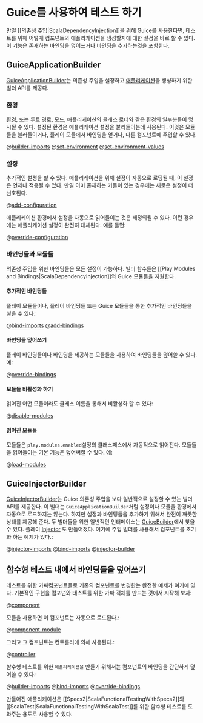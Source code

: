 <!--- Copyright (C) 2009-2015 Typesafe Inc. <http://www.typesafe.com> -->
# Guice를 사용하여 테스트 하기

만일 [[의존성 주입|ScalaDependencyInjection]]을 위해 Guice를 사용한다면, 테스트를 위해 어떻게 컴포넌트와 애플리케이션을 생성할지에 대한 설정을 바로 할 수 있다. 이 기능은 존재하는 바인딩을 덮어쓰거나 바인딩을 추가하는것을 포함한다.

## GuiceApplicationBuilder

[GuiceApplicationBuilder](api/scala/index.html#play.api.inject.guice.GuiceApplicationBuilder)는 의존성 주입을 설정하고 [애플리케이션](api/scala/index.html#play.api.Application)을 생성하기 위한 빌더 API를 제공다.

### 환경

[환경](api/scala/index.html#play.api.Environment), 또는 루트 경로, 모드, 애플리케이션의 클래스 로더와 같은 환경의 일부분들이 명시될 수 있다. 설정된 환경은 애플리케이션 설정을 불러들이는데 사용된다. 이것은 모듈들을 불러들이거나, 플레이 모듈에서 바인딩을 얻거나, 다른 컴포넌트에 주입할 수 있다.

@[builder-imports](code/tests/guice/ScalaGuiceApplicationBuilderSpec.scala)
@[set-environment](code/tests/guice/ScalaGuiceApplicationBuilderSpec.scala)
@[set-environment-values](code/tests/guice/ScalaGuiceApplicationBuilderSpec.scala)

### 설정

추가적인 설정을 할 수 있다. 애플리케이션을 위해 설정이 자동으로 로딩될 때, 이 설정은 언제나 적용될 수 있다. 만일 이미 존재하는 키들이 있는 경우에는 새로운 설정이 더 선호된다.

@[add-configuration](code/tests/guice/ScalaGuiceApplicationBuilderSpec.scala)

애플리케이션 환경에서 설정을 자동으로 읽어들이는 것은 재정의될 수 있다. 이런 경우에는 애플리케이션 설정이 완전히 대체된다. 예를 들면:

@[override-configuration](code/tests/guice/ScalaGuiceApplicationBuilderSpec.scala)

### 바인딩들과 모듈들

의존성 주입을 위한 바인딩들은 모든 설정이 가능하다. 빌더 함수들은 [[Play Modules and Bindings|ScalaDependencyInjection]]와 Guice 모듈들을 지원한다.

#### 추가적인 바인딩들

플레이 모듈들이나, 플레이 바인딩들 또는 Guice 모듈들을 통한 추가적인 바인딩들을 넣을 수 있다.:

@[bind-imports](code/tests/guice/ScalaGuiceApplicationBuilderSpec.scala)
@[add-bindings](code/tests/guice/ScalaGuiceApplicationBuilderSpec.scala)

#### 바인딩들 덮어쓰기

플레이 바인딩들이나 바인딩을 제공하는 모듈들을 사용하여 바인딩들을 덮어쓸 수 있다. 예:

@[override-bindings](code/tests/guice/ScalaGuiceApplicationBuilderSpec.scala)

#### 모듈들 비활성화 하기

읽어진 어떤 모듈이라도 클래스 이름을 통해서 비활성화 할 수 있다:

@[disable-modules](code/tests/guice/ScalaGuiceApplicationBuilderSpec.scala)

#### 읽어진 모듈들

모듈들은  `play.modules.enabled`설정의 클래스패스에서 자동적으로 읽어진다. 모듈들을 읽어들이는 기본 기능은 덮어써질 수 있다. 예:

@[load-modules](code/tests/guice/ScalaGuiceApplicationBuilderSpec.scala)


## GuiceInjectorBuilder

[GuiceInjectorBuilder](api/scala/index.html#play.api.inject.guice.GuiceInjectorBuilder)는 Guice 의존성 주입을 보다 일반적으로 설정할 수 있는 빌더 API를 제공한다. 이 빌더는 `GuiceApplicationBuilder`처럼 설정이나 모듈을 환경에서 자동으로 로드하지는 않는다. 하지만 설정과 바인딩들을 추가하기 위해서 완전이 깨끗한 상태를 제공해 준다. 두 빌더들을 위한 일반적인 인터페이스는 [GuiceBuilder](api/scala/index.html#play.api.inject.guice.GuiceBuilder)에서 찾을 수 있다. 플레이 [Injector](api/scala/index.html#play.api.inject.Injector) 도 만들어졌다. 여기에 주입 빌더를 사용해서 컴포넌트를 초기화 하는 예제가 있다.:

@[injector-imports](code/tests/guice/ScalaGuiceApplicationBuilderSpec.scala)
@[bind-imports](code/tests/guice/ScalaGuiceApplicationBuilderSpec.scala)
@[injector-builder](code/tests/guice/ScalaGuiceApplicationBuilderSpec.scala)


## 함수형 테스트 내에서 바인딩들을 덮어쓰기

테스트를 위한 가짜컴포넌트들로 기존의 컴포넌트를 변경한는 완전한 예제가 여기에 있다. 기본적인 구현을 컴포넌와 테스트를 위한 가짜 객체를 만드는 것에서 시작해 보자:

@[component](code/tests/guice/Component.scala)

모듈을 사용하면 이 컴포넌트는 자동으로 로드된다.:

@[component-module](code/tests/guice/Component.scala)

그리고 그 컴포넌트는 컨트롤러에 의해 사용된다.:

@[controller](code/tests/guice/controllers/Application.scala)

함수형 테스트를 위한 `애플리케이션을` 만들기 위해서는 컴포넌트의 바인딩을 간단하게 덮어쓸 수 있다.:

@[builder-imports](code/tests/guice/ScalaGuiceApplicationBuilderSpec.scala)
@[bind-imports](code/tests/guice/ScalaGuiceApplicationBuilderSpec.scala)
@[override-bindings](code/tests/guice/ScalaGuiceApplicationBuilderSpec.scala)

만들어진 애플리케이션은 [[Specs2|ScalaFunctionalTestingWithSpecs2]]와 [[ScalaTest|ScalaFunctionalTestingWithScalaTest]]를 위한 함수형 테스트를 도와주는 용도로 사용할 수 있다.
